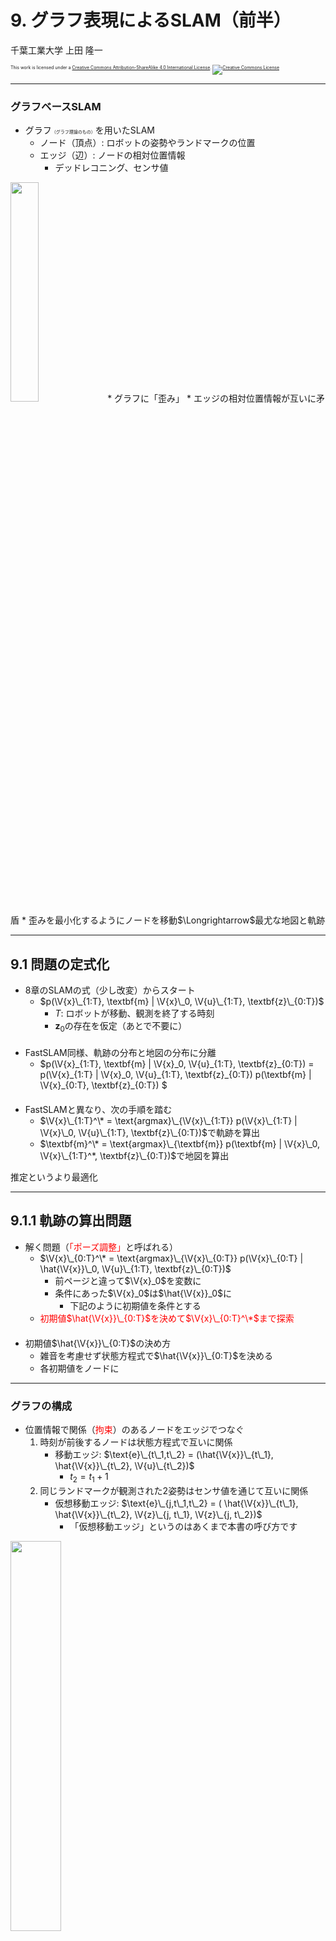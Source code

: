 $\newcommand{\V}[1]{\boldsymbol{#1}}$

# 9. グラフ表現によるSLAM（前半）

千葉工業大学 上田 隆一

<p style="font-size:50%">
This work is licensed under a <a rel="license" href="http://creativecommons.org/licenses/by-sa/4.0/">Creative Commons Attribution-ShareAlike 4.0 International License</a>.
<a rel="license" href="http://creativecommons.org/licenses/by-sa/4.0/">
<img alt="Creative Commons License" style="border-width:0" src="https://i.creativecommons.org/l/by-sa/4.0/88x31.png" /></a>
</p>

---

### グラフベースSLAM

* グラフ<span style="font-size:50%">（グラフ理論のもの）</span>を用いたSLAM
    * ノード（頂点）: ロボットの姿勢やランドマークの位置 
    * エッジ（辺）: ノードの相対位置情報
        * デッドレコニング、センサ値<br />
<img width="30%" src="./figs/graph.jpg" />
* グラフに「歪み」
    * エッジの相対位置情報が互いに矛盾
    * 歪みを最小化するようにノードを移動$\Longrightarrow$最尤な地図と軌跡

---

## 9.1 問題の定式化

* 8章のSLAMの式（少し改変）からスタート
    * $p(\V{x}\_{1:T}, \textbf{m} | \V{x}\_0, \V{u}\_{1:T}, \textbf{z}\_{0:T})$
        * $T$: ロボットが移動、観測を終了する時刻
        * $\textbf{z}_0$の存在を仮定（あとで不要に）<br />　
* FastSLAM同様、軌跡の分布と地図の分布に分離
    * $p(\V{x}\_{1:T}, \textbf{m} | \V{x}\_0, \V{u}\_{1:T}, \textbf{z}\_{0:T}) = p(\V{x}\_{1:T} | \V{x}\_0, \V{u}\_{1:T}, \textbf{z}\_{0:T}) p(\textbf{m} | \V{x}\_{0:T}, \textbf{z}\_{0:T}) $<br />　
* FastSLAMと異なり、次の手順を踏む
    * $\V{x}\_{1:T}^\* = \text{argmax}\_{\V{x}\_{1:T}} p(\V{x}\_{1:T} | \V{x}\_0, \V{u}\_{1:T}, \textbf{z}\_{0:T})$で軌跡を算出
    * $\textbf{m}^\* = \text{argmax}\_{\textbf{m}} p(\textbf{m} | \V{x}\_0, \V{x}\_{1:T}^*, \textbf{z}\_{0:T})$で地図を算出

推定というより最適化

---

## 9.1.1 軌跡の算出問題

* 解く問題（<span style="color:red">「ポーズ調整」</span>と呼ばれる）
    * $\V{x}\_{0:T}^\* = \text{argmax}\_{\V{x}\_{0:T}} p(\V{x}\_{0:T} | \hat{\V{x}}\_0, \V{u}\_{1:T}, \textbf{z}\_{0:T})$
        * 前ページと違って$\V{x}_0$を変数に
        * 条件にあった$\V{x}_0$は$\hat{\V{x}}_0$に
            * 下記のように初期値を条件とする
    * <span style="color:red">初期値$\hat{\V{x}}\_{0:T}$を決めて$\V{x}\_{0:T}^\*$まで探索</span><br />　
* 初期値$\hat{\V{x}}\_{0:T}$の決め方
    * 雑音を考慮せず状態方程式で$\hat{\V{x}}\_{0:T}$を決める
    * 各初期値をノードに

---

### グラフの構成

* 位置情報で関係（<span style="color:red">拘束</span>）のあるノードをエッジでつなぐ
    1. 時刻が前後するノードは状態方程式で互いに関係
        * 移動エッジ: $\text{e}\_{t\_1,t\_2} = (\hat{\V{x}}\_{t\_1}, \hat{\V{x}}\_{t\_2}, \V{u}\_{t\_2})$
            * $t_2 = t_1 + 1$
    2. 同じランドマークが観測された2姿勢はセンサ値を通じて互いに関係
        * 仮想移動エッジ: $\text{e}\_{j,t\_1,t\_2} = ( \hat{\V{x}}\_{t\_1}, \hat{\V{x}}\_{t\_2}, \V{z}\_{j, t\_1}, \V{z}\_{j, t\_2})$
            * 「仮想移動エッジ」というのはあくまで本書の呼び方です

<img width="40%" src="./figs/virtual_edges.jpg" />

---

### 残差と残差関数の準備（移動エッジ）

* 移動エッジの両端のノードを動かそうとすると状態遷移関数からずれる

* 現状のズレの量（残差と呼ぶ）
    * $\hat{\V{e}}\_{t\_1,t\_2} = \hat{\V{x}}\_{t\_2} - \V{f}(\hat{\V{x}}\_{t\_1},\V{u}\_{t_2})$
        * いまのところゼロ

* ノードを動かしたときのズレの量（残差関数と呼ぶ）
    * $\V{e}\_{t\_1,t\_2}(\V{x}\_{t\_1},\V{x}\_{t\_2}) = \V{x}\_{t\_2} - \V{f}(\V{x}\_{t\_1},\V{u}\_{t_2})$

---

### 残差と残差関数の準備<br />（仮想移動エッジ）

* 現状のズレの量（残差）
    * $\hat{\V{e}}\_{j, t\_1,t\_2} = \V{h}^{-1}(\hat{\V{x}}\_{t\_1}, \V{z}\_{j,t\_1}) - \V{h}^{-1}(\hat{\V{x}}\_{t\_2}, \V{z}\_{j,t\_2})$
        * $\V{h}^{-1}$は姿勢とセンサ値からランドマークの位置を計算する関数<br />　
* ノードを動かしたときのズレの量（残差関数）
    * $\V{e}\_{j, t\_1,t\_2} = \V{h}^{-1}(\V{x}\_{t\_1}, \V{z}\_{j,t\_1}) - \V{h}^{-1}(\V{x}\_{t\_2}, \V{z}\_{j,t\_2})$<br />　
* ズレが大きいほど歪む
    * しかし、残差は起こりやすいものと起こりにくいものがあるので均一に小さくすればよいわけではない

---

### 残差の確率モデルの準備

* 次のような分布で残差の発生しやすさを考える
    * $p(\V{e}) = \mathcal{N}(\V{e} | \V{0}, \Omega\_\text{e}^{-1}) = \eta \exp \left( -\dfrac{1}{2} \V{e}^\top \Omega\_{\text{e}} \V{e} \right)$
        * $\V{e}$: 移動エッジまたは仮想移動エッジの残差関数の値
        * $\Omega\_\text{e}$: 残差に関する精度行列<br />　
* $p(\V{e})$の性質（具体的な計算は9.2.4項で）
    * 例えばセンサ値の距離が大きいと$\V{e}$が大きくても$p(\V{e})$の値は小さくならない

残差の最小化ではなく全エッジの$p(\V{e})$の最大化を目標にノードを移動するとよい

---

### 最適化問題を作る

* 前ページの分布の掛け算で評価関数を作る
    * $f( \V{x}\_{0:T}) = p_0(\V{x}\_0)\big\\{ \prod\_{\textbf{e}\_\textbf{z} } p(\V{e}\_{j,t\_1,t\_2}) \big\\} \big\\{ \prod\_{ \textbf{e}\_\textbf{x} } p(\V{e}\_{t\_1,t\_2}) \big\\}^\lambda$
        * $\textbf{e}\_\textbf{z}$: 全仮想移動エッジ
        * $\textbf{e}\_\textbf{x}$: 全移動エッジ
        * $p_0(\V{x}\_0)$は$\hat{\V{x}}\_0$まわりの鋭いガウス分布
            * $\V{x}を\hat{\V{x}}\_0$から動かすと大きなペナルティーを与えて座標系を固定
        * $\lambda$: 移動エッジをどれだけ重視するか決める定数（当面$\lambda = 1$）<br />　
* 対数をとって整理すると次のような問題に
    * <span style="color:red">$\V{x}\_{0:T}^\* = \text{argmin}\_{\V{x}\_{0:T}} J(\V{x}\_{0:T})$</span>
        * ここで
            * $J(\V{x}\_{0:T}) = (\V{x}\_{0} - \hat{\V{x}}\_0)^\top \Omega\_0 (\V{x}\_{0} - \hat{\V{x}}\_0) + J\_\textbf{z}(\V{x}\_{0:T}) + \lambda J\_\textbf{x}(\V{x}\_{0:T})$
                * $J\_\textbf{z}(\V{x}\_{0:T}) =  \sum\_{\textbf{e}\_\textbf{z}} \left\\{\V{e}\_{j,t\_1,t\_2}(\V{x}\_{t\_1},\V{x}\_{t\_2})\right\\}^\top \Omega\_{j,t\_1,t\_2} \left\\{ \V{e}\_{j,t\_1,t\_2}(\V{x}\_{t\_1},\V{x}\_{t\_2})\right\\}$
                * $J\_\textbf{x}(\V{x}\_{0:T}) =  \sum\_{\textbf{e}\_\textbf{x}} \left\\{\V{e}\_{t\_1,t\_2}(\V{x}\_{t\_1},\V{x}\_{t\_2})\right\\}^\top \Omega\_{t\_1,t\_2} \left\\{ \V{e}\_{t\_1,t\_2}(\V{x}\_{t\_1},\V{x}\_{t\_2})\right\\}$


---

### マハラノビス距離

* 前ページの$J$の式に出てきた$\V{e}^\top \Omega \V{e}$の値の平方根
    * $\sqrt{\V{e}^\top \Omega \V{e}}$
* $\V{e}^\top \V{e}$: 誤差の内積 $=$ 変数の誤差の二乗和
* $\V{e}^\top \Omega \V{e}$: 精度行列をはさんだ誤差の二乗和
    * $\V{e}$の各変数の重みが変わる
    * 確率的に起こりにくい誤差ほど大きく評価される<br />　
* <span style="color:red">前ページの最適化問題: マハラノビス距離の二乗和を最小化する問題</span>

---

## 9.1.2 地図の算出問題

* $\V{x}\_{0:T}^\*$を使って各ランドマーク$\text{m}_j$の位置$\V{m}_j$を求める
    * 各ランドマーク$\text{m}_j$に対して独立に計算可能<br />　
* 手続き
     1. $\text{m}_j$が観測された各姿勢と$\text{m}_j$を結んでエッジとする
        * エッジの集合を$\textbf{e}\_{\V{z}\_j}$とする
     2. 残差関数と残差の分布、分布の積を考える
        * 残差関数: $\V{e}\_{j,t}(\V{m}\_j) = \V{m}\_j - \V{h}^{-1}(\V{x}\_t^\*, \V{z}\_{j,t})$
        * 残差の分布: $p\_{j,t}(\V{e}\_{j,t}) = \eta \exp \left(-\dfrac{1}{2} \V{e}\_{j,t}^\top \Omega\_{j,t} \V{e}\_{j,t} \right)$
        * 分布の積: $f(\V{m}\_j ) = \prod\_{\textbf{e}\_{\V{z}\_j}} p\_{j,t}(\V{e}\_{j,t})$
     3. 分布の積の対数から作った最適化の問題を解く
        *  $\V{m}\_j^\* = \text{argmin}\_{\V{m}\_j} \sum\_{\textbf{e}\_{\V{z}\_j}} \{\V{e}\_{j,t}(\V{m}\_j)\}^\top \Omega\_{j,t} \{\V{e}\_{j,t}(\V{m}\_j)\}$


---

## 9.2 仮想移動エッジによる軌跡の算出

* やること
    * 仮想移動エッジだけでポーズ調整<br />　
* 解く式
    * $\V{x}\_{0:T}^\* = \text{argmin}\_{\V{x}\_{0:T}} \left\\{ (\V{x}\_{0} - \hat{\V{x}}\_0)^\top \Omega\_0 (\V{x}\_{0} - \hat{\V{x}}\_0)  \\\\ +  \sum\_{\textbf{e}\_\textbf{z}} \left[ \V{e}\_{j,t\_1,t\_2}(\V{x}\_{t\_1},\V{x}\_{t\_2})\right]^\top \Omega\_{j,t\_1,t\_2} \left[ \V{e}\_{j,t\_1,t\_2}(\V{x}\_{t\_1},\V{x}\_{t\_2})\right]\right\\}$
        * 第一項: $\V{x}_0$を固定（<span style="color:red">アンカー項</span>と呼ぶ。）
        * 第二項: 仮想移動エッジの歪みの評価
        * $\Omega_0$は対角成分が$\infty$であとはゼロの$3\times 3$行列
    * 姿勢が3次元、残差が2次元で解けないので、説明のために暫定的にセンサ値を3次元に（次ページ）

---

### センサ値の3次元化

<span style="font-size:80%">※ あくまで説明のためで、あとから2次元に戻します</span>

* $\V{m}$を3次元ベクトルに（左図）
    * 「ランドマークの位置」から「ランドマークの姿勢」にする
    * $\V{m} = (m_x \  m_y \ m_\theta)^\top$
        * $m_\theta$: ランドマークの方角
    * $\V{z} = (\ell \ \varphi \ \psi)^\top$
        * $\psi$: ランドマークのどのツラを見ているかを表す角度
<img width="40%" src="./figs/9.3.jpg" />
<img width="36%" src="./figs/9.4.jpg" />
* 実装では2姿勢間の$\psi$の相対値だけ必要（右図）


---

## 9.2.1 ログの記録と初期化

* シミュレータのロボットを動かして$\hat{\V{x}}\_{0:T}$と$\textbf{z}\_{0:T}$を記録
    * 注意: 書籍ではセンサ値が多くならないようにシミュレータの更新時間を長くしてある
    * $\hat{\V{x}}\_{0:T}$は状態遷移関数を信じて記録
    * 結果、$\hat{\V{x}}\_{0:T}$が実際とずれており、センサ値が指し示すランドマークの位置もばらばらに

<img width="35%" src="./figs/draw_graphslam_log.png" />


---

## 9.2.2 仮想移動エッジの作成

* 実装なので割愛

---

## 9.2.3 残差の計算

* 残差: エッジの両側の姿勢から計算されるランドマークの姿勢の差
    * <span style="font-size:80%">$\hat{\boldsymbol{e}}\_{j,t\_1,t\_2} = \begin{pmatrix} \hat{x}\_{t\_2} + \ell\_{j,t\_2}\cos (\hat{\theta}\_{t\_2} + \varphi\_{j,t\_2})  \\\\ \hat{y}\_{t\_2} + \ell\_{j,t\_2}\sin (\hat{\theta}\_{t\_2} + \varphi\_{j,t\_2})  \\\\ \hat{\theta}\_{t\_2} + \varphi\_{j,t\_2} - \psi\_{j,t\_2} \end{pmatrix} - \begin{pmatrix} \hat{x}\_{t\_1} + \ell\_{j,t\_1}\cos (\hat{\theta}\_{t\_1} + \varphi\_{j,t\_1}) \\\\ \hat{y}\_{t\_1} + \ell\_{j,t\_1}\sin (\hat{\theta}\_{t\_1} + \varphi\_{j,t\_1}) \\\\ \hat{\theta}\_{t\_1} + \varphi\_{j,t\_1} - \psi\_{j,t\_1} \end{pmatrix}$</span>
        * ただし$\theta$成分は$[-\pi,\pi)$の範囲に正規化
* 残差関数
    * <span style="font-size:80%">$\boldsymbol{e}\_{j,t\_1,t\_2}(\boldsymbol{x}\_{t\_1}, \boldsymbol{x}\_{t\_2}) = \begin{pmatrix} {x}\_{t\_2} + \ell\_{j,t\_2}\cos ({\theta}\_{t\_2} + \varphi\_{j,t\_2}) \\\\ {y}\_{t\_2} + \ell\_{j,t\_2}\sin ({\theta}\_{t\_2} + \varphi\_{j,t\_2}) \\\\ {\theta}\_{t\_2} + \varphi\_{j,t\_2} - \psi\_{j,t\_2} \end{pmatrix} - \begin{pmatrix} {x}\_{t\_1} + \ell\_{j,t\_1}\cos ({\theta}\_{t\_1} + \varphi\_{j,t\_1}) \\\\ {y}\_{t\_1} + \ell\_{j,t\_1}\sin ({\theta}\_{t\_1} + \varphi\_{j,t\_1}) \\\\ {\theta}\_{t\_1} + \varphi\_{j,t\_1} - \psi\_{j,t\_1} \end{pmatrix}$</span>

---

## 9.2.4 マハラノビス距離を決める精度行列の導出

* ノード$\text{e}\_{j,t\_1,t\_2}$の$\Omega\_{j,t\_1,t\_2}$を求めましょう
    * センサ値$\V{z}\_{t\_1}, \V{z}\_{t\_2}$の分布$\ell\varphi\psi$空間を残差の$XY\theta$空間に写像<br />　
* 求めかた
    * 写像につかう関数: センサ値を変数とした残差（前ページの上の式）の関数$\hat{\boldsymbol{e}}\_{j,t\_1,t\_2}(\boldsymbol{z}\_a, \boldsymbol{z}\_b)$を線形化したもの
        * $\hat{\boldsymbol{e}}\_{j,t\_1,t\_2}(\boldsymbol{z}\_a, \boldsymbol{z}\_b) \approx \hat{\boldsymbol{e}}\_{j,t\_1,t\_2}( \boldsymbol{z}\_{t\_1}, \boldsymbol{z}\_{t\_2}) + R\_{j,t\_1} (\boldsymbol{z}\_{j,a} - \boldsymbol{z}\_{j,t\_1} ) + R\_{j,t\_2} (\boldsymbol{z}\_{j,b} - \boldsymbol{z}\_{j,t\_2} )$
            * $R_{j,t}$: $\hat{\boldsymbol{e}}\_{j,t\_1,t\_2}$を$\V{z}_{j,t}$まわりで偏微分したヤコビ行列
    * 写像する分布: $\mathcal{N}(\V{z}\_{t\_1}, Q\_{j,t\_1}), \mathcal{N}(\V{z}\_{t\_2}, Q\_{j,t\_2})$
        * <span style="font-size:80%">$Q_{j,t} = \begin{pmatrix} (\ell_{j,t} \sigma_\ell)^2 & 0 & 0\\\\ 0 & \sigma_\varphi^2 & 0 \\\\ 0 & 0 & \sigma_\psi^2 \end{pmatrix}$</span>

---

### 結果

* $\Omega_{j,t_1,t_2}^{-1} = R_{j,t_1} Q_{j,t_1} R_{j,t_1}^\top + R_{j,t_1} Q_{j,t_2} R_{j,t_1}^\top$
    * ここで
        * $R\_{j,t\_1} = - \begin{pmatrix} \cos(\hat{\theta}\_{t\_1} + \varphi\_{t\_1}) & -\ell\_{j,t\_1}\sin(\hat{\theta}\_{t\_1} + \varphi\_{t\_1}) & 0\\\\ \sin(\hat{\theta}\_{t\_1} + \varphi\_{t\_1}) & \ell\_{j,t\_1}\cos(\hat{\theta}\_{t\_1} + \varphi\_{t\_1}) & 0\\\\ 0 & 1 & -1 \end{pmatrix}$
        * $R\_{j,t\_2} = \begin{pmatrix} \cos(\hat{\theta}\_{t\_2} + \varphi\_{t\_2}) & -\ell\_{j,t\_2}\sin(\hat{\theta}\_{t\_2} + \varphi\_{t\_2}) & 0\\\\ \sin(\hat{\theta}\_{t\_2} + \varphi\_{t\_2}) & \ell\_{j,t\_2}\cos(\hat{\theta}\_{t\_2} + \varphi\_{t\_2}) & 0\\\\ 0 & 1 & -1 \end{pmatrix}$

---

## 9.2.5 最適化問題の解法

* 最適化の式を満たす$\V{x}_{0:T}$を探す
    * 最適化の式: $\V{x}\_{0:T}^\* = \text{argmin}\_{\V{x}\_{0:T}} J(\V{x}\_{0:T})$
        * $J(\V{x}\_{0:T}) = \left\\{ (\V{x}\_{0} - \hat{\V{x}}\_0)^\top \Omega\_0 (\V{x}\_{0} - \hat{\V{x}}\_0)  \\\\ \qquad\qquad +  \sum\_{\textbf{e}\_\textbf{z}} \left[ \V{e}\_{j,t\_1,t\_2}(\V{x}\_{t\_1},\V{x}\_{t\_2})\right]^\top \Omega\_{j,t\_1,t\_2} \left[ \V{e}\_{j,t\_1,t\_2}(\V{x}\_{t\_1},\V{x}\_{t\_2})\right]\right\\}$
    * グラフ上では、ノードを動かして$J$の小さいところを探索するイメージ<br />　
* 方法
    * $J$を、$\V{x}\_{0:T}$をすべてつなげた$3(T+1)$次元のベクトル$\V{x}\_{[0:T]}$の関数とみなす
    * $J$を$\V{x}\_{[0:T]}$のガウス分布の指数部とみなし、ガウス分布の中心を求めると、$J$が最小になる$\V{x}\_{[0:T]}$が求まる
        * すべての$\V{e}\_{j,t_1,t_2}$を線形化して整理し、$\V{x}\_{[0:T]}$の多項式を作る

---

### $\V{e}_{j,t_1,t_2}$の線形化

* 線形化
    * $\boldsymbol{e}\_{j,t\_1,t\_2}(\boldsymbol{x}\_{t\_1}, \boldsymbol{x}\_{t\_2}) \approx  \boldsymbol{e}\_{j,t\_1,t\_2}(\hat{\boldsymbol{x}}\_{t\_1}, \hat{\boldsymbol{x}}\_{t\_2}) + B\_{j,t\_1} (\boldsymbol{x}\_{t\_1} - \hat{\boldsymbol{x}}\_{t\_1}) + B\_{j,t\_2} (\boldsymbol{x}\_{t\_2} - \hat{\boldsymbol{x}}\_{t\_2}) $
        * $B\_{j,t\_1} = \frac{\partial \boldsymbol{e}\_{j,t\_1,t\_2} } {\partial \boldsymbol{x}\_{t\_1}} \Big|\_{\boldsymbol{x}\_{t\_1} = \hat{\V{x}}\_{t\_1}}$、$B\_{j,t\_2} = \frac{\partial \boldsymbol{e}\_{j,t\_1,t\_2} } {\partial \boldsymbol{x}\_{t\_2}} \Big|\_{\boldsymbol{x}\_{t\_2} = \hat{\V{x}}\_{t\_2}}$<br />　
* 差分$\Delta\V{x}\_{0:T} = \V{x}\_{0:T} - \hat{\V{x}}\_{0:T}$の式に
    * $\boldsymbol{e}\_{j,t\_1,t\_2}(\Delta \boldsymbol{x}\_{t\_1}, \Delta \boldsymbol{x}\_{t\_2}) \approx \hat{\boldsymbol{e}}\_{j,t\_1,t\_2} + B\_{j,t\_1} \Delta \boldsymbol{x}\_{t\_1} + B\_{j,t\_2} \Delta \boldsymbol{x}\_{t\_2}$
        * ここで
            * $ B\_{j,t\_1} = - \begin{pmatrix} 1 & 0 & -\ell\_{j,t\_1} \sin(\theta\_{t\_1} + \varphi\_{j,t\_1}) \\\\ 0 & 1 & \ell\_{j,t\_1} \cos(\theta\_{t\_1} + \varphi\_{j,t\_1})\\\\ 0 & 0  & 1\\\\ \end{pmatrix} $, $\quad B\_{j,t\_2} = \begin{pmatrix} 1 & 0 & -\ell\_{j,t\_2} \sin(\theta\_{t\_2} + \varphi\_{j,t\_2}) \\\\ 0 & 1 & \ell\_{j,t\_2} \cos(\theta\_{t\_2} + \varphi\_{j,t\_2})\\\\ 0 & 0  & 1\\\\ \end{pmatrix} $
    * これで$J$が$\Delta\V{x}\_{0:T}$内のそれぞれの$\V{x}\_t$の多項式で表される

まだ$\Delta\V{x}\_{[0:T]}$の式ではない

---

### $\Delta\V{x}\_{[0:T]}$の多項式への変換

* 次のような形式にする
    * $J(\Delta\V{x}\_{[0:T]}) = (\Delta\V{x}\_{[0:T]} - \Delta\V{x}\_{[0:T]}^\*)^\top \Omega (\Delta\V{x}\_{[0:T]} - \Delta\V{x}\_{[0:T]}^\*) +$定数<br />
    $ = \Delta\V{x}\_{[0:T]}^\top \Omega \Delta\V{x}\_{[0:T]} - 2 \Delta\V{x}\_{[0:T]}^\top \V{\xi}+$ 定数
        * $\Omega$: $3(T+1)\times 3(T+1)$行列、$\V{\xi}$: $3(T+1)$ベクトル<br />　
    * $J$を最小にする$\Delta\V{x}\_{[0:T]}^\*$は、上の式の中辺と右辺を比較すると
<span style="color:red">$$\Delta\V{x}\_{[0:T]}^\* = \Omega^{-1}\V{\xi}$$</span>
* $J(\Delta\V{x}_{0:T})$からの変形のしかた
    * 線形化した$J$の各ノードの項（下の式）を$\Delta\V{x}\_{[0:T]}$を変数にして変形
        * $(\hat{\boldsymbol{e}}\_{j,t\_1,t\_2} + B\_{j,t\_1}\Delta\boldsymbol{x}\_{t\_1} + B\_{j,t\_2}\Delta\boldsymbol{x}\_{t\_2} )^\top \Omega\_{j,t\_1,t\_2} (\hat{\boldsymbol{e}}\_{j,t\_1,t\_2} + B\_{j,t\_1}\Delta\boldsymbol{x}\_{t\_1} + B\_{j,t\_2}\Delta\boldsymbol{x}\_{t\_2} )$
    * そうすると係数が$3(T+1)\times3(T+1)$行列と$3(T+1)$次元ベクトルに（次のページ）$\rightarrow$合計すると$\Omega, \V{\xi}$に

---

### $\Omega, \V{\xi}$の計算

* 各ノードの係数を求める
    * <span style="font-size:50%">$\Omega^*\_{j,t_1,t_2} = \begin{pmatrix} \ddots \&  \&  \&  \&  \\\\ \& B\_{j,t\_1}^\top\Omega\_{j,t\_1,t\_2}B\_{j,t\_1} \& \cdots \& B\_{j,t\_1}^\top\Omega\_{j,t\_1,t\_2}B\_{j,t\_2} \&  \\\\ \& \vdots \& \ddots \& \vdots \\\\ \& B\_{j,t\_2}^\top\Omega\_{j,t\_1,t\_2}B\_{j,t\_1} \& \cdots \& B\_{j,t\_2}^\top\Omega\_{j,t\_1,t\_2}B\_{j,t\_2} \&  \\\\ \& \& \& \& \ddots \end{pmatrix}$、${\boldsymbol{\xi}}^\\ast\_{j,t_1,t_2} = - \begin{pmatrix} \vdots \\\\ B\_{j,t\_1}^\top \\\\ \vdots \\\\ B\_{j,t\_2}^\top \\\\ \vdots \end{pmatrix} \Omega\_{j,t\_1,t\_2} \hat{\boldsymbol{e}}\_{j,t\_1,t\_2}$</span>
        * 省略されているところは全てゼロが埋まる<br />　
* あとは足して、前のページの式を適用するとノードの移動量$\Delta\V{x}\_{[0:T]}$が求まる
    * $\Omega = \sum\_{\textbf{e}\_\textbf{z}}\Omega^*\_{j,t_1,t_2} + \begin{pmatrix}\Omega_0 & O \\\\ O & O \end{pmatrix}$
        * 第二項はアンカー項の精度行列
    * $\V{\xi} = \sum\_{\textbf{e}\_\textbf{z}} {\boldsymbol{\xi}}^\\ast\_{j,t_1,t_2}$


---

## 9.2.6 仮想移動エッジによる軌跡推定の実装

* ログから各行列を計算して$\Omega, \V{\xi}$に足し込むコードを記述<br />　

* 注意点
    * 観測のない姿勢のデータは孤立したノードになるので除去
    * ノードの移動は何回か繰り返す必要がある
        * $\V{x}\_{[0:T]}^\* = \Delta\V{x}\_{[0:T]} + \hat{\V{x}}\_{[0:T]}$には線形化の影響で誤差が混入
        * $\V{x}\_{[0:T]}^\*$を新たな初期値$\hat{\V{x}}\_{[0:T]}$として再度ノードの移動量を求める

---

### 得られた軌跡

* センサ値がランドマークの位置に揃うように軌跡が逆算される
    * 移動ノードを使っていないので軌跡が実際よりもガタガタする

<img src="./figs/9.8.jpg" />
